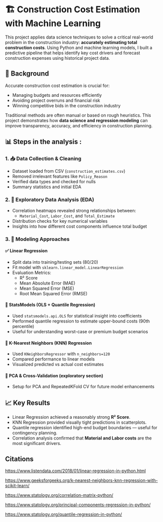 # 🏗️ Construction Cost Estimation with Machine Learning

This project applies data science techniques to solve a critical real-world problem in the construction industry: **accurately estimating total construction costs**. Using Python and machine learning models, I built a predictive pipeline that helps identify key cost drivers and forecast construction expenses using historical project data.

## 🧾 Background

Accurate construction cost estimation is crucial for:
- Managing budgets and resources efficiently
- Avoiding project overruns and financial risk
- Winning competitive bids in the construction industry

Traditional methods are often manual or based on rough heuristics. This project demonstrates how **data science and regression modeling** can improve transparency, accuracy, and efficiency in construction planning.

## 📊 Steps in the analysis : 

### 1. 📥 Data Collection & Cleaning
- Dataset loaded from CSV (`construction_estimates.csv`)
- Removed irrelevant features like `Policy_Reason`
- Verified data types and checked for nulls
- Summary statistics and initial EDA

### 2. 🔎 Exploratory Data Analysis (EDA)
- Correlation heatmaps revealed strong relationships between:
  - `Material_Cost`, `Labor_Cost`, and `Total_Estimate`
- Distribution checks for key numerical variables
- Insights into how different cost components influence total budget

### 3. 🤖 Modeling Approaches

#### ✅ Linear Regression
- Split data into training/testing sets (80/20)
- Fit model with `sklearn.linear_model.LinearRegression`
- Evaluation Metrics:
  - R² Score
  - Mean Absolute Error (MAE)
  - Mean Squared Error (MSE)
  - Root Mean Squared Error (RMSE)
  
#### 🧮 StatsModels (OLS + Quantile Regression)
- Used `statsmodels.api.OLS` for statistical insight into coefficients
- Performed quantile regression to estimate upper-bound costs (90th percentile)
- Useful for understanding worst-case or premium budget scenarios

#### 🧠 K-Nearest Neighbors (KNN) Regression
- Used `KNeighborsRegressor` with `n_neighbors=120`
- Compared performance to linear models
- Visualized predicted vs actual cost estimates

#### 🧪 PCA & Cross-Validation (exploratory section)
- Setup for PCA and RepeatedKFold CV for future model enhancements

## 📈 Key Results

- Linear Regression achieved a reasonably strong **R² Score**.
- KNN Regression provided visually tight predictions in scatterplots.
- Quantile regression identified high-end budget boundaries — useful for contingency planning.
- Correlation analysis confirmed that **Material and Labor costs** are the most significant drivers.

## Citations

 https://www.listendata.com/2018/01/linear-regression-in-python.html

 https://www.geeksforgeeks.org/k-nearest-neighbors-knn-regression-with-scikit-learn/

 https://www.statology.org/correlation-matrix-python/

 https://www.statology.org/principal-components-regression-in-python/

 https://www.statology.org/quantile-regression-in-python/
